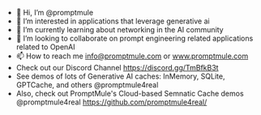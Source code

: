 - 👋 Hi, I’m @promptmule
- 👀 I’m interested in applications that leverage generative ai
- 🌱 I’m currently learning about networking in the AI community
- 💞️ I’m looking to collaborate on prompt engineering related applications related to OpenAI
- 📫 How to reach me info@promptmule.com or www.promptmule.com
- Check out our Discord Channel https://discord.gg/TmBfkB3t
- See demos of lots of Generative AI caches: InMemory, SQLite, GPTCache, and others @promptmule4real
- Also, check out PromptMule's Cloud-based Semnatic Cache demos @promptmule4real https://github.com/promptmule4real/




<!---
promptmule/promptmule is a ✨ special ✨ repository because its `README.md` (this file) appears on your GitHub profile.
You can click the Preview link to take a look at your changes.
--->
